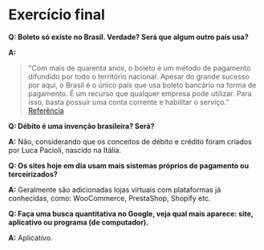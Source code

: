 # Exercício final

**Q: Boleto só existe no Brasil. Verdade? Será que algum outro país usa?**

**A:**
> "Com mais de quarenta anos, o boleto é um método de pagamento difundido por todo o território nacional. Apesar do grande sucesso por aqui, o Brasil é o único país que usa boleto bancário na forma de pagamento. É um recurso que qualquer empresa pode utilizar. Para isso, basta possuir uma conta corrente e habilitar o serviço."
[Referência](https://www.adyen.com/pt_BR/blog/boleto-so-existe-brasil-curiosidades)

**Q: Débito é uma invenção brasileira? Será?**

**A:** Não, considerando que os conceitos de débito e crédito foram criados por Luca Pacioli, nascido na Itália.

**Q: Os sites hoje em dia usam mais sistemas próprios de pagamento ou terceirizados?**

**A:** Geralmente são adicionadas lojas virtuais com plataformas já conhecidas, como: WooCommerce, PrestaShop, Shopify etc.

**Q: Faça uma busca quantitativa no Google, veja qual mais aparece: site, aplicativo ou programa (de computador).**

**A:** Aplicativo.
